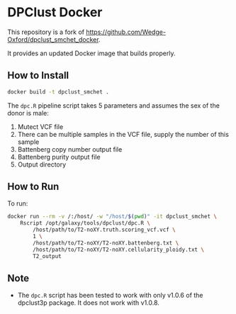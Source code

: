 # DPClust Docker

This repository is a fork of https://github.com/Wedge-Oxford/dpclust_smchet_docker.

It provides an updated Docker image that builds properly.

## How to Install

```bash
docker build -t dpclust_smchet .
```

The `dpc.R` pipeline script takes 5 parameters and assumes the sex of the donor 
is male:

1. Mutect VCF file
1. There can be multiple samples in the VCF file, supply the number of this sample
1. Battenberg copy number output file
1. Battenberg purity output file
1. Output directory

## How to Run

To run:

```bash
docker run --rm -v /:/host/ -w "/host/$(pwd)" -it dpclust_smchet \
    Rscript /opt/galaxy/tools/dpclust/dpc.R \
        /host/path/to/T2-noXY.truth.scoring_vcf.vcf \
        1 \
        /host/path/to/T2-noXY/T2-noXY.battenberg.txt \
        /host/path/to/T2-noXY/T2-noXY.cellularity_ploidy.txt \
        T2_output
```

## Note

* The `dpc.R` script has been tested to work with only v1.0.6 of the dpclust3p 
    package. It does not work with v1.0.8.
